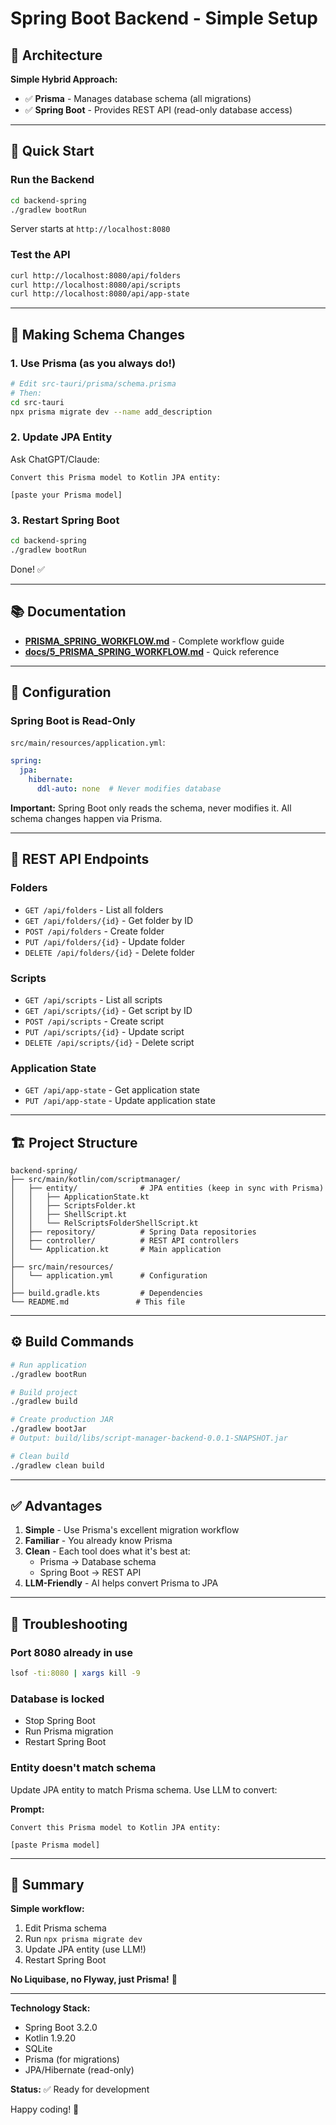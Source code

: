 # Spring Boot Backend - Simple Setup

## 🎯 Architecture

**Simple Hybrid Approach:**
- ✅ **Prisma** - Manages database schema (all migrations)
- ✅ **Spring Boot** - Provides REST API (read-only database access)

---

## 🚀 Quick Start

### Run the Backend

```bash
cd backend-spring
./gradlew bootRun
```

Server starts at `http://localhost:8080`

### Test the API

```bash
curl http://localhost:8080/api/folders
curl http://localhost:8080/api/scripts
curl http://localhost:8080/api/app-state
```

---

## 📝 Making Schema Changes

### 1. Use Prisma (as you always do!)

```bash
# Edit src-tauri/prisma/schema.prisma
# Then:
cd src-tauri
npx prisma migrate dev --name add_description
```

### 2. Update JPA Entity

Ask ChatGPT/Claude:
```
Convert this Prisma model to Kotlin JPA entity:

[paste your Prisma model]
```

### 3. Restart Spring Boot

```bash
cd backend-spring
./gradlew bootRun
```

Done! ✅

---

## 📚 Documentation

- **[PRISMA_SPRING_WORKFLOW.md](PRISMA_SPRING_WORKFLOW.md)** - Complete workflow guide
- **[docs/5_PRISMA_SPRING_WORKFLOW.md](../docs/5_PRISMA_SPRING_WORKFLOW.md)** - Quick reference

---

## 🔧 Configuration

### Spring Boot is Read-Only

`src/main/resources/application.yml`:

```yaml
spring:
  jpa:
    hibernate:
      ddl-auto: none  # Never modifies database
```

**Important:** Spring Boot only reads the schema, never modifies it. All schema changes happen via Prisma.

---

## 📁 REST API Endpoints

### Folders
- `GET /api/folders` - List all folders
- `GET /api/folders/{id}` - Get folder by ID
- `POST /api/folders` - Create folder
- `PUT /api/folders/{id}` - Update folder
- `DELETE /api/folders/{id}` - Delete folder

### Scripts
- `GET /api/scripts` - List all scripts
- `GET /api/scripts/{id}` - Get script by ID
- `POST /api/scripts` - Create script
- `PUT /api/scripts/{id}` - Update script
- `DELETE /api/scripts/{id}` - Delete script

### Application State
- `GET /api/app-state` - Get application state
- `PUT /api/app-state` - Update application state

---

## 🏗️ Project Structure

```
backend-spring/
├── src/main/kotlin/com/scriptmanager/
│   ├── entity/              # JPA entities (keep in sync with Prisma)
│   │   ├── ApplicationState.kt
│   │   ├── ScriptsFolder.kt
│   │   ├── ShellScript.kt
│   │   └── RelScriptsFolderShellScript.kt
│   ├── repository/          # Spring Data repositories
│   ├── controller/          # REST API controllers
│   └── Application.kt       # Main application
│
├── src/main/resources/
│   └── application.yml      # Configuration
│
├── build.gradle.kts         # Dependencies
└── README.md               # This file
```

---

## ⚙️ Build Commands

```bash
# Run application
./gradlew bootRun

# Build project
./gradlew build

# Create production JAR
./gradlew bootJar
# Output: build/libs/script-manager-backend-0.0.1-SNAPSHOT.jar

# Clean build
./gradlew clean build
```

---

## ✅ Advantages

1. **Simple** - Use Prisma's excellent migration workflow
2. **Familiar** - You already know Prisma
3. **Clean** - Each tool does what it's best at:
   - Prisma → Database schema
   - Spring Boot → REST API
4. **LLM-Friendly** - AI helps convert Prisma to JPA

---

## 🐛 Troubleshooting

### Port 8080 already in use

```bash
lsof -ti:8080 | xargs kill -9
```

### Database is locked

- Stop Spring Boot
- Run Prisma migration
- Restart Spring Boot

### Entity doesn't match schema

Update JPA entity to match Prisma schema. Use LLM to convert:

**Prompt:**
```
Convert this Prisma model to Kotlin JPA entity:

[paste Prisma model]
```

---

## 📖 Summary

**Simple workflow:**
1. Edit Prisma schema
2. Run `npx prisma migrate dev`
3. Update JPA entity (use LLM!)
4. Restart Spring Boot

**No Liquibase, no Flyway, just Prisma!** 🎉

---

**Technology Stack:**
- Spring Boot 3.2.0
- Kotlin 1.9.20
- SQLite
- Prisma (for migrations)
- JPA/Hibernate (read-only)

**Status:** ✅ Ready for development

Happy coding! 🚀
